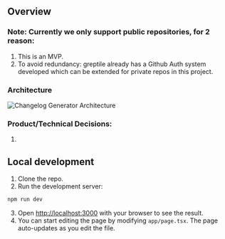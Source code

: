## Overview

### Note: Currently we only support public repositories, for 2 reason: 
1. This is an MVP.
2. To avoid redundancy: greptile already has a Github Auth system developed which can be extended for private repos in this project.

### Architecture
![Changelog Generator Architecture](https://github.com/user-attachments/assets/9656ea85-60be-4ce0-94e7-83a2b3469fca)

### Product/Technical Decisions:
1. 

## Local development

1. Clone the repo.
2. Run the development server:
```bash
npm run dev
```
3. Open [http://localhost:3000](http://localhost:3000) with your browser to see the result.
4. You can start editing the page by modifying `app/page.tsx`. The page auto-updates as you edit the file.
